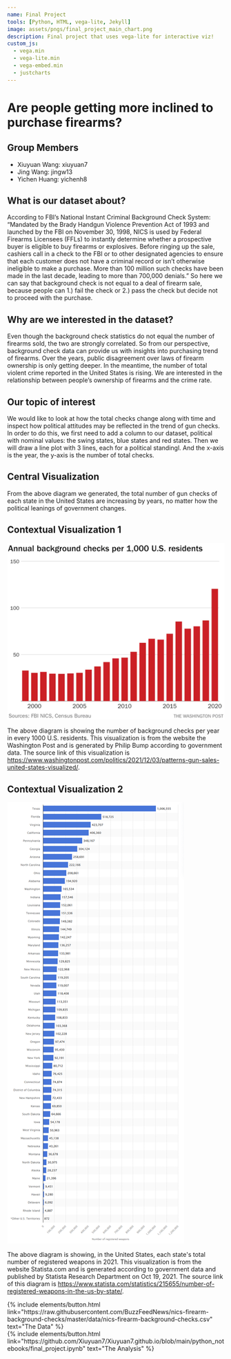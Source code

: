 ```yaml
---
name: Final Project
tools: [Python, HTML, vega-lite, Jekyll]
image: assets/pngs/final_project_main_chart.png
description: Final project that uses vega-lite for interactive viz!
custom_js:
  - vega.min
  - vega-lite.min
  - vega-embed.min
  - justcharts
---
```


# Are people getting more inclined to purchase firearms?

## Group Members
- Xiuyuan Wang: xiuyuan7
- Jing Wang: jingw13
- Yichen Huang: yichenh8


## What is our dataset about?
According to FBI’s National Instant Criminal Background Check System: “Mandated by the Brady Handgun Violence Prevention Act of 1993 and launched by the FBI on November 30, 1998, NICS is used by Federal Firearms Licensees (FFLs) to instantly determine whether a prospective buyer is eligible to buy firearms or explosives. Before ringing up the sale, cashiers call in a check to the FBI or to other designated agencies to ensure that each customer does not have a criminal record or isn’t otherwise ineligible to make a purchase. More than 100 million such checks have been made in the last decade, leading to more than 700,000 denials.”
So here we can say that background check is not equal to a deal of firearm sale, because people can 1.) fail the check or 2.) pass the check but decide not to proceed with the purchase.


## Why are we interested in the dataset?
Even though the background check statistics do not equal the number of firearms sold, the two are strongly correlated. So from our perspective, background check data can provide us with insights into purchasing trend of firearms.
Over the years, public disagreement over laws of firearm ownership is only getting deeper. In the meantime, the number of total violent crime reported in the United States is rising. We are interested in the relationship between people’s ownership of firearms and the crime rate.


## Our topic of interest
We would like to look at how the total checks change along with time and inspect how political attitudes may be reflected in the trend of gun checks. In order to do this, we first need to add a column to our dataset, political with nominal values: the swing states, blue states and red states. Then we will draw a line plot with 3 lines, each for a political standingl. And the x-axis is the year, the y-axis is the number of total checks.


## Central Visualization

<vegachart schema-url="{{ site.baseurl }}/assets/json/final_project_main_chart.json" style="width: 100%"></vegachart>

From the above diagram we generated, the total number of gun checks of each state in the United States are increasing by years, no matter how the political leanings of government changes. 


## Contextual Visualization 1
<img src="../assets/pngs/final_project_contextual_1.png" alt="final_project_contextual_1.png">

The above diagram is showing the number of background checks per year in every 1000 U.S. residents. This visualization is from the website the Washington Post and is generated by Philip Bump according to government data. The source link of this visualization is https://www.washingtonpost.com/politics/2021/12/03/patterns-gun-sales-united-states-visualized/.


## Contextual Visualization 2
<img src="../assets/pngs/final_project_contextual_2.png" alt="final_project_contextual_2.png">

The above diagram is showing, in the United States, each state's total number of registered weapons in 2021. This visualization is from the website Statista.com and is generated according to government data and published by Statista Research Department on Oct 19, 2021. The source link of this diagram is https://www.statista.com/statistics/215655/number-of-registered-weapons-in-the-us-by-state/.


<!-- these are written in a combo of html and liquid --> 

<div class="left">
{% include elements/button.html link="https://raw.githubusercontent.com/BuzzFeedNews/nics-firearm-background-checks/master/data/nics-firearm-background-checks.csv" text="The Data" %}
</div>

<div class="right">
{% include elements/button.html link="https://github.com/Xiuyuan7/Xiuyuan7.github.io/blob/main/python_notebooks/final_project.ipynb" text="The Analysis" %}
</div>
